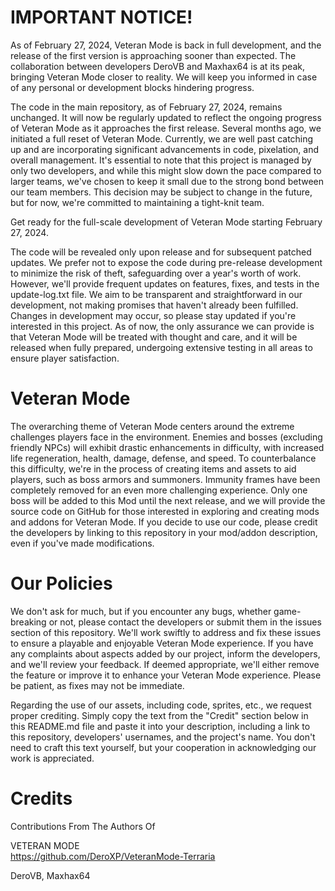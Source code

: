 # IMPORTANT NOTICE!
As of February 27, 2024, Veteran Mode is back in full development, and the release of the first version is approaching sooner than expected. The collaboration between developers DeroVB and Maxhax64 is at its peak, bringing Veteran Mode closer to reality. We will keep you informed in case of any personal or development blocks hindering progress.

The code in the main repository, as of February 27, 2024, remains unchanged. It will now be regularly updated to reflect the ongoing progress of Veteran Mode as it approaches the first release. Several months ago, we initiated a full reset of Veteran Mode. Currently, we are well past catching up and are incorporating significant advancements in code, pixelation, and overall management. It's essential to note that this project is managed by only two developers, and while this might slow down the pace compared to larger teams, we've chosen to keep it small due to the strong bond between our team members. This decision may be subject to change in the future, but for now, we're committed to maintaining a tight-knit team.

Get ready for the full-scale development of Veteran Mode starting February 27, 2024.

The code will be revealed only upon release and for subsequent patched updates. We prefer not to expose the code during pre-release development to minimize the risk of theft, safeguarding over a year's worth of work. However, we'll provide frequent updates on features, fixes, and tests in the update-log.txt file. We aim to be transparent and straightforward in our development, not making promises that haven't already been fulfilled. Changes in development may occur, so please stay updated if you're interested in this project. As of now, the only assurance we can provide is that Veteran Mode will be treated with thought and care, and it will be released when fully prepared, undergoing extensive testing in all areas to ensure player satisfaction.

# Veteran Mode
The overarching theme of Veteran Mode centers around the extreme challenges players face in the environment. Enemies and bosses (excluding friendly NPCs) will exhibit drastic enhancements in difficulty, with increased life regeneration, health, damage, defense, and speed. To counterbalance this difficulty, we're in the process of creating items and assets to aid players, such as boss armors and summoners. Immunity frames have been completely removed for an even more challenging experience. Only one boss will be added to this Mod until the next release, and we will provide the source code on GitHub for those interested in exploring and creating mods and addons for Veteran Mode. If you decide to use our code, please credit the developers by linking to this repository in your mod/addon description, even if you've made modifications.

# Our Policies
We don't ask for much, but if you encounter any bugs, whether game-breaking or not, please contact the developers or submit them in the issues section of this repository. We'll work swiftly to address and fix these issues to ensure a playable and enjoyable Veteran Mode experience. If you have any complaints about aspects added by our project, inform the developers, and we'll review your feedback. If deemed appropriate, we'll either remove the feature or improve it to enhance your Veteran Mode experience. Please be patient, as fixes may not be immediate.

Regarding the use of our assets, including code, sprites, etc., we request proper crediting. Simply copy the text from the "Credit" section below in this README.md file and paste it into your description, including a link to this repository, developers' usernames, and the project's name. You don't need to craft this text yourself, but your cooperation in acknowledging our work is appreciated.

# Credits
Contributions From The Authors Of

VETERAN MODE                                                                                                                                                    
https://github.com/DeroXP/VeteranMode-Terraria

DeroVB,
Maxhax64
